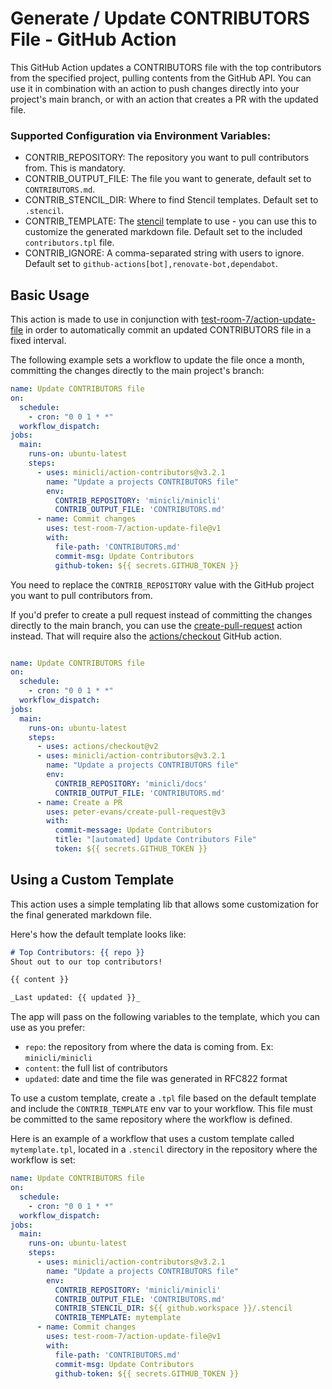 # Generate / Update CONTRIBUTORS File - GitHub Action

This GitHub Action updates a CONTRIBUTORS file with the top contributors from the specified project, pulling contents from the GitHub API. You can use it in combination with an action to push changes directly into your project's main branch, or with an action that creates a PR with the updated file.

### Supported Configuration via Environment Variables:

- CONTRIB_REPOSITORY: The repository you want to pull contributors from. This is mandatory.
- CONTRIB_OUTPUT_FILE: The file you want to generate, default set to `CONTRIBUTORS.md`.
- CONTRIB_STENCIL_DIR: Where to find Stencil templates. Default set to `.stencil`.
- CONTRIB_TEMPLATE: The [stencil](https://github.com/minicli/stencil) template to use - you can use this to customize the generated markdown file. Default set to the included `contributors.tpl` file.
- CONTRIB_IGNORE: A comma-separated string with users to ignore. Default set to `github-actions[bot],renovate-bot,dependabot`.

## Basic Usage

This action is made to use in conjunction with [test-room-7/action-update-file](https://github.com/marketplace/actions/update-files-on-github) in order to automatically commit an updated CONTRIBUTORS file in a fixed interval.

The following example sets a workflow to update the file once a month, committing the changes directly to the main project's branch:

```yaml
name: Update CONTRIBUTORS file
on:
  schedule:
    - cron: "0 0 1 * *"
  workflow_dispatch:
jobs:
  main:
    runs-on: ubuntu-latest
    steps:
      - uses: minicli/action-contributors@v3.2.1
        name: "Update a projects CONTRIBUTORS file"
        env:
          CONTRIB_REPOSITORY: 'minicli/minicli'
          CONTRIB_OUTPUT_FILE: 'CONTRIBUTORS.md'
      - name: Commit changes
        uses: test-room-7/action-update-file@v1
        with:
          file-path: 'CONTRIBUTORS.md'
          commit-msg: Update Contributors
          github-token: ${{ secrets.GITHUB_TOKEN }}
```


You need to replace the `CONTRIB_REPOSITORY` value with the GitHub project you want to pull contributors from.

If you'd prefer to create a pull request instead of committing the changes directly to the main branch, 
you can use the [create-pull-request](https://github.com/marketplace/actions/create-pull-request) action instead. That will require also the [actions/checkout](https://github.com/actions/checkout) GitHub action.

```yaml

name: Update CONTRIBUTORS file
on:
  schedule:
    - cron: "0 0 1 * *"
  workflow_dispatch:
jobs:
  main:
    runs-on: ubuntu-latest
    steps:
      - uses: actions/checkout@v2
      - uses: minicli/action-contributors@v3.2.1
        name: "Update a projects CONTRIBUTORS file"
        env:
          CONTRIB_REPOSITORY: 'minicli/docs'
          CONTRIB_OUTPUT_FILE: 'CONTRIBUTORS.md'
      - name: Create a PR
        uses: peter-evans/create-pull-request@v3
        with:
          commit-message: Update Contributors
          title: "[automated] Update Contributors File"
          token: ${{ secrets.GITHUB_TOKEN }}
```

## Using a Custom Template

This action uses a simple templating lib that allows some customization for the final generated markdown file.

Here's how the default template looks like:

```markdown
# Top Contributors: {{ repo }}
Shout out to our top contributors!

{{ content }}

_Last updated: {{ updated }}_
```

The app will pass on the following variables to the template, which you can use as you prefer:
- `repo`: the repository from where the data is coming from. Ex: `minicli/minicli`
- `content`: the full list of contributors
- `updated`: date and time the file was generated in RFC822 format

To use a custom template, create a `.tpl` file based on the default template and include the `CONTRIB_TEMPLATE` env var to your workflow. This file must be committed to the same repository where the workflow is defined.

Here is an example of a workflow that uses a custom template called `mytemplate.tpl`, located in a `.stencil` directory in the repository where the workflow is set:

```yaml
name: Update CONTRIBUTORS file
on:
  schedule:
    - cron: "0 0 1 * *"
  workflow_dispatch:
jobs:
  main:
    runs-on: ubuntu-latest
    steps:
      - uses: minicli/action-contributors@v3.2.1
        name: "Update a projects CONTRIBUTORS file"
        env:
          CONTRIB_REPOSITORY: 'minicli/minicli'
          CONTRIB_OUTPUT_FILE: 'CONTRIBUTORS.md'
          CONTRIB_STENCIL_DIR: ${{ github.workspace }}/.stencil
          CONTRIB_TEMPLATE: mytemplate
      - name: Commit changes
        uses: test-room-7/action-update-file@v1
        with:
          file-path: 'CONTRIBUTORS.md'
          commit-msg: Update Contributors
          github-token: ${{ secrets.GITHUB_TOKEN }}
```

